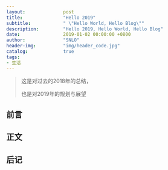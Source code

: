 ```yaml
---
layout:              post
title:               "Hello 2019"
subtitle:            " \"Hello World, Hello Blog\""
description:	     "Hello 2019, Hello World, Hello Blog"
date:                2019-01-02 00:00:00 +0800
author:              "SNLO"
header-img:          "img/header_code.jpg"
catalog:             true
tags:
- 生活
---
```


> 这是对过去的2018年的总结，
>
> 也是对2019年的规划与展望

## 前言



## 正文



## 后记

